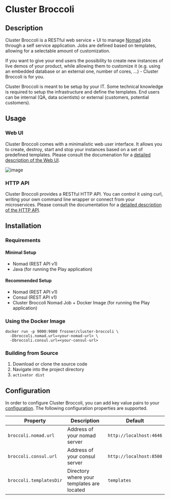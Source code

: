 # Cluster Broccoli

## Description

Cluster Broccoli is a RESTful web service + UI to manage [Nomad](https://www.nomadproject.io) jobs through a self service application. Jobs are defined based on templates, allowing for a selectable amount of customization.

If you want to give your end users the possibility to create new instances of live demos of your product, while allowing them to customize it (e.g. using an embedded database or an external one, number of cores, ...) - Cluster Broccoli is for you.

Cluster Broccoli is meant to be setup by your IT. Some technical knowledge is required to setup the infrastructure and define the templates. End users can be internal (QA, data scientists) or external (customers, potential customers).

## Usage

### Web UI

Cluster Broccoli comes with a minimalistic web user interface. It allows you to create, destroy, start and stop your instances based on a set of predefined templates. Please consult the documenation for a [detailed description of the Web UI](https://github.com/FRosner/cluster-broccoli/wiki/Web-UI).

![image](https://cloud.githubusercontent.com/assets/3427394/16301767/8494c2ca-3947-11e6-8f39-e319f7cab169.png)

### HTTP API

Cluster Broccoli provides a RESTful HTTP API. You can control it using curl, writing your own command line wrapper or connect from your microservices. Please consult the documentation for a [detailed description of the HTTP API](https://github.com/FRosner/cluster-broccoli/wiki/HTTP-API-v1).

## Installation

### Requirements

#### Minimal Setup

- Nomad (REST API v1)
- Java (for running the Play application)

#### Recommended Setup

- Nomad (REST API v1)
- Consul (REST API v1)
- Cluster Broccoli Nomad Job + Docker Image (for running the Play application)

### Using the Docker Image

```
docker run -p 9000:9000 frosner/cluster-broccoli \
  -Dbroccoli.nomad.url=<your-nomad-url> \
  -Dbroccoli.consul.url=<your-consul-url>
```

### Building from Source

1. Download or clone the source code
2. Navigate into the project directory
3. `activator dist`

## Configuration

In order to configure Cluster Broccoli, you can add key value pairs to your [configuration](https://www.playframework.com/documentation/2.4.x/Configuration).
The following configuration properties are supported.

| Property | Description | Default |
| -------- | ----------- | ------- |
| `broccoli.nomad.url` | Address of your nomad server | `http://localhost:4646` |
| `broccoli.consul.url` | Address of your consul server | `http://localhost:8500` |
| `broccoli.templatesDir` | Directory where your templates are located | `templates` |
